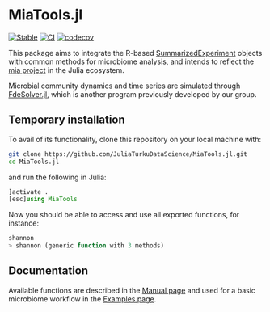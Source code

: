 # MiaTools.jl

[![Stable](https://img.shields.io/badge/docs-stable-blue.svg)](https://juliaturkudatascience.github.io/MiaTools.jl/stable/readme/)
[![CI](https://github.com/JuliaTurkuDataScience/MiaTools.jl/actions/workflows/CI.yml/badge.svg?branch=main)](https://github.com/JuliaTurkuDataScience/MiaTools.jl/actions/workflows/CI.yml)
[![codecov](https://codecov.io/gh/JuliaTurkuDataScience/MiaTools.jl/branch/main/graph/badge.svg?token=VHEH1ZQLPA)](https://codecov.io/gh/JuliaTurkuDataScience/MiaTools.jl)

This package aims to integrate the R-based [SummarizedExperiment](https://github.com/LTLA/SummarizedExperiments.jl) objects with common methods for microbiome analysis, and intends to reflect the [mia project](https://github.com/microbiome/mia/) in the Julia ecosystem.

Microbial community dynamics and time series are simulated through [FdeSolver.jl](https://github.com/JuliaTurkuDataScience/FdeSolver.jl), which is another program previously developed by our group.

## Temporary installation

To avail of its functionality, clone this repository on your local machine with:

```bash
git clone https://github.com/JuliaTurkuDataScience/MiaTools.jl.git
cd MiaTools.jl
```

and run the following in Julia:

```julia
]activate .
[esc]using MiaTools
```

Now you should be able to access and use all exported functions, for instance:

```julia
shannon
> shannon (generic function with 3 methods)
```

## Documentation

Available functions are described in the [Manual page](https://juliaturkudatascience.github.io/MiaTools.jl/stable/) and used for a basic microbiome workflow in the [Examples page](https://juliaturkudatascience.github.io/MiaTools.jl/stable/examples/).
